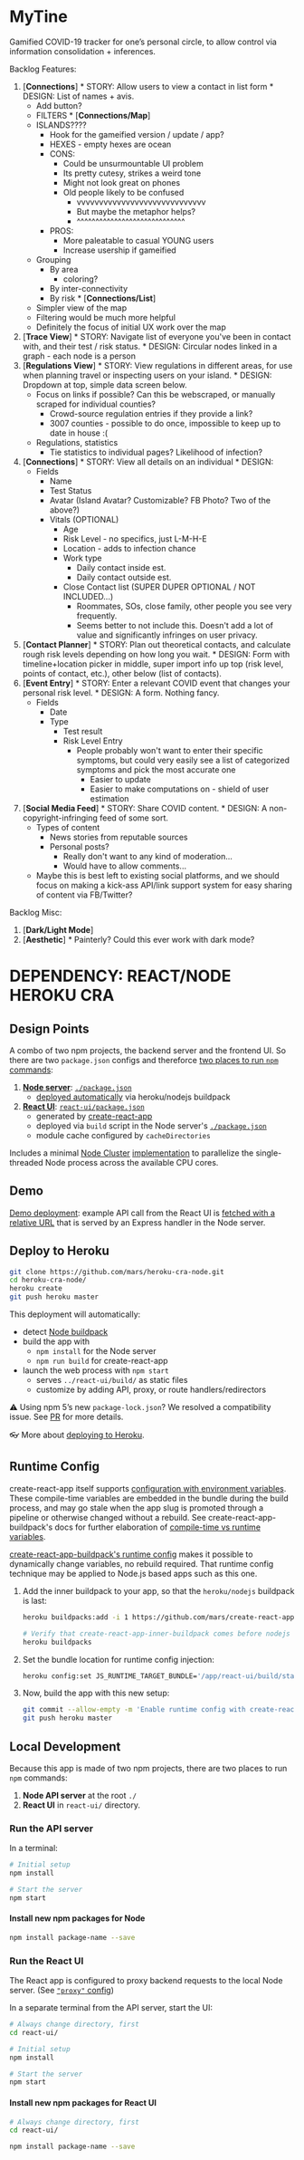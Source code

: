 # MyTine

Gamified COVID-19 tracker for one’s personal circle, to allow control via information consolidation + inferences.

Backlog Features:
  1. [**Connections**]
    * STORY: Allow users to view a contact in list form 
    * DESIGN: List of names + avis.
      * Add button?
      * FILTERS
    * [**Connections/Map**]
      * ISLANDS????
        * Hook for the gameified version / update / app?
        * HEXES - empty hexes are ocean
        * CONS:
          * Could be unsurmountable UI problem
          * Its pretty cutesy, strikes a weird tone
          * Might not look great on phones
          * Old people likely to be confused
            * vvvvvvvvvvvvvvvvvvvvvvvvvvvvv
            * But maybe the metaphor helps?
            * ^^^^^^^^^^^^^^^^^^^^^^^^^^^^^
        * PROS: 
          * More paleatable to casual YOUNG users
          * Increase usership if gameified
      * Grouping
        * By area
          * coloring?
        * By inter-connectivity
        * By risk
    * [**Connections/List**]
      * Simpler view of the map
      * Filtering would be much more helpful
      * Definitely the focus of initial UX work over the map
  5. [**Trace View**]
    * STORY: Navigate list of everyone you've been in contact with, and their test / risk status.
    * DESIGN: Circular nodes linked in a graph - each node is a person
  6. [**Regulations View**]
    * STORY: View regulations in different areas, for use when planning travel or inspecting users on your island.
    * DESIGN: Dropdown at top, simple data screen below.
      * Focus on links if possible? Can this be webscraped, or manually scraped for individual counties?
        * Crowd-source regulation entries if they provide a link?
        * 3007 counties - possible to do once, impossible to keep up to date in house :(
      * Regulations, statistics
        * Tie statistics to individual pages? Likelihood of infection?
  7. [**Connections**]
    * STORY: View all details on an individual
    * DESIGN: 
      * Fields
        * Name
        * Test Status
        * Avatar (Island Avatar? Customizable? FB Photo? Two of the above?)
        * Vitals (OPTIONAL)
          * Age
          * Risk Level - no specifics, just L-M-H-E
          * Location - adds to infection chance
          * Work type
            * Daily contact inside est.
            * Daily contact outside est.
          * Close Contact list (SUPER DUPER OPTIONAL / NOT INCLUDED...)
            * Roommates, SOs, close family, other people you see very frequently.
            * Seems better to not include this. Doesn't add a lot of value and significantly infringes on user privacy.
  8. [**Contact Planner**]
    * STORY: Plan out theoretical contacts, and calculate rough risk levels depending on how long you wait.
    * DESIGN: Form with timeline+location picker in middle, super import info up top (risk level, points of contact, etc.), other below (list of contacts).
  9. [**Event Entry**]
    * STORY: Enter a relevant COVID event that changes your personal risk level.
    * DESIGN: A form. Nothing fancy.
      * Fields
        * Date
        * Type
          * Test result
          * Risk Level Entry
            * People probably won't want to enter their specific symptoms, but could very easily see a list of categorized symptoms and pick the most accurate one
              * Easier to update
              * Easier to make computations on - shield of user estimation
  10. [**Social Media Feed**]
    * STORY: Share COVID content.
    * DESIGN: A non-copyright-infringing feed of some sort.
      * Types of content
        * News stories from reputable sources
        * Personal posts?
          * Really don't want to any kind of moderation...
          * Would have to allow comments...
      * Maybe this is best left to existing social platforms, and we should focus on making a kick-ass API/link support system for easy sharing of content via FB/Twitter?


Backlog Misc:
  1. [**Dark/Light Mode**]
  2. [**Aesthetic**]
    * Painterly? Could this ever work with dark mode?


# DEPENDENCY: REACT/NODE HEROKU CRA

## Design Points

A combo of two npm projects, the backend server and the frontend UI. So there are two `package.json` configs and thereforce [two places to run `npm` commands](#user-content-local-development):

  1. [**Node server**](server/): [`./package.json`](package.json)
      * [deployed automatically](https://devcenter.heroku.com/categories/deployment) via heroku/nodejs buildpack
  2. [**React UI**](react-ui/): [`react-ui/package.json`](react-ui/package.json)
      * generated by [create-react-app](https://github.com/facebookincubator/create-react-app)
      * deployed via `build` script in the Node server's [`./package.json`](package.json)
      * module cache configured by `cacheDirectories`

Includes a minimal [Node Cluster](https://nodejs.org/docs/latest-v8.x/api/cluster.html) [implementation](server/index.js) to parallelize the single-threaded Node process across the available CPU cores.

## Demo

[Demo deployment](https://cra-node.herokuapp.com/): example API call from the React UI is [fetched with a relative URL](react-ui/src/App.js#L16) that is served by an Express handler in the Node server.


## Deploy to Heroku

```bash
git clone https://github.com/mars/heroku-cra-node.git
cd heroku-cra-node/
heroku create
git push heroku master
```

This deployment will automatically:

  * detect [Node buildpack](https://elements.heroku.com/buildpacks/heroku/heroku-buildpack-nodejs)
  * build the app with
    * `npm install` for the Node server
    * `npm run build` for create-react-app
  * launch the web process with `npm start`
    * serves `../react-ui/build/` as static files
    * customize by adding API, proxy, or route handlers/redirectors

⚠️ Using npm 5’s new `package-lock.json`? We resolved a compatibility issue. See [PR](https://github.com/mars/heroku-cra-node/pull/10) for more details.

👓 More about [deploying to Heroku](https://devcenter.heroku.com/categories/deployment).

## Runtime Config

create-react-app itself supports [configuration with environment variables](https://facebook.github.io/create-react-app/docs/adding-custom-environment-variables). These compile-time variables are embedded in the bundle during the build process, and may go stale when the app slug is promoted through a pipeline or otherwise changed without a rebuild. See create-react-app-buildpack's docs for further elaboration of [compile-time vs runtime variables](https://github.com/mars/create-react-app-buildpack/blob/master/README.md#user-content-compile-time-vs-runtime).

[create-react-app-buildpack's runtime config](https://github.com/mars/create-react-app-buildpack/blob/master/README.md#user-content-runtime-configuration) makes it possible to dynamically change variables, no rebuild required. That runtime config technique may be applied to Node.js based apps such as this one.

1. Add the inner buildpack to your app, so that the `heroku/nodejs` buildpack is last:

   ```bash
   heroku buildpacks:add -i 1 https://github.com/mars/create-react-app-inner-buildpack
   
   # Verify that create-react-app-inner-buildpack comes before nodejs
   heroku buildpacks
   ```
2. Set the bundle location for runtime config injection:

   ```bash
   heroku config:set JS_RUNTIME_TARGET_BUNDLE='/app/react-ui/build/static/js/*.js'
   ```
3. Now, build the app with this new setup:

   ```bash
   git commit --allow-empty -m 'Enable runtime config with create-react-app-inner-buildpack'
   git push heroku master
   ```

## Local Development

Because this app is made of two npm projects, there are two places to run `npm` commands:

1. **Node API server** at the root `./`
1. **React UI** in `react-ui/` directory.

### Run the API server

In a terminal:

```bash
# Initial setup
npm install

# Start the server
npm start
```

#### Install new npm packages for Node

```bash
npm install package-name --save
```


### Run the React UI

The React app is configured to proxy backend requests to the local Node server. (See [`"proxy"` config](react-ui/package.json))

In a separate terminal from the API server, start the UI:

```bash
# Always change directory, first
cd react-ui/

# Initial setup
npm install

# Start the server
npm start
```

#### Install new npm packages for React UI

```bash
# Always change directory, first
cd react-ui/

npm install package-name --save
```
